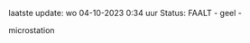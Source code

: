 laatste update: 
wo 04-10-2023  0:34   uur 
Status: FAALT - geel - 
<div class="service Y">microstation</div>